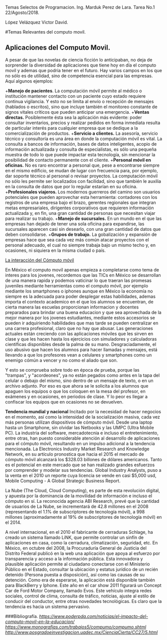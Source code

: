 
Temas Selectos de Programacion.
Ing. Marduk Perez de Lara.
Tarea No.1
22/Agosto/2018.

López Velázquez Victor David.

#Temas Relevantes del computo movil.

## Aplicaciones del Computo Movil.

A pesar de que las novelas de ciencia ficción lo anticipaban, no deja de sorprender la diversidad de aplicaciones que tiene hoy en día el computo movil y ademas que podria tener en el futuro. Hay varios campos en los que no sólo es de utilidad, sino de competencia esencial para las empresas. 
Aquí algunos ejemplos:

+**Manejo de pacientes**. La computación móvil permite al médico o institución mantener contacto con un paciente cuyo estado requiere continua vigilancia. Y esto no se limita al envío o recepción de mensajes (hablados o escritos), sino que incluye también el monitoreo constante de signos vitales críticos que pueden anticipar una emergencia.
+**Ventas directas.** Posiblemente ésta sea la aplicación más evidente: poder consultar inventarios, precios y realizar pedidos en forma inmediata resulta de particular interés para cualquier empresa que se dedique a la comercialización de productos.
+**Servicio a clientes.** La asesoría, servicio técnico y consultoría es una área en donde la computación móvil es vital. La consulta a bancos de información, bases de datos inteligentes, acopio de información actualizada y consulta de especialistas, es sólo una pequeña muestra de todo lo que puede impactar esta tecnología, sin mencionar la posibilidad de contacto permanente con el cliente.
+**Personal móvil en oficinas.** No es raro encontrar a personal que, pese a encontrarse siempre en el mismo edificio, se mudan de lugar con frecuencia para, por ejemplo, dar soporte técnico al personal o revisar proyectos. La computación móvil no sólo les permite ser localizados con facilidad, sino que también le auxilia en la consulta de datos que por lo regular estarían en su oficina.
+**Profesionales viajeros.** Los modernos guerreros del camino son usuarios potenciales que pueden aprovechar esta herramienta: contadores con los registros de una empresa bajo el brazo, gerentes regionales que integran metas empresariales, dirigentes corporativos que requieren información actualizada y, en fin, una gran cantidad de personas que necesitan viajar para realizar su trabajo.
+**Manejo de sucursales.** En un mundo en el que las empresas han dejado de tener una sola oficina para expandirse, las sucursales aparecen casi sin desearlo, con una gran cantidad de datos que deben consolidarse.
+**Grupos de trabajo.** La gobalización y expansión de empresas hace que sea cada vez más común atacar proyectos con el personal adecuado, el cual no siempre trabaja bajo un mismo techo y, en ocasiones, ni siquiera en la misma ciudad o país.

[La interacción del Cómputo móvil](http://www.posgradoeinvestigacion.uadec.mx/imagenes/1.CC/CC27/5.4.jpg)

En México el computo movil apenas empieza a completarse como tema de interes para los jovenes, recordemos que las TICs en México se desarrollan de una manera rapida y podemos vaticinar lo que traeran las promesas juveniles mediante herramientas como el computo móvil, por ejemplo mediante los smartphones o iphones aunque en México la economía no siempre es la adecuada para poder desplegar estas habilidades, ademas importa el contexto academico en el que los alumnos se encuentran, de cierta manera las escuelas proporcionan informacion y docentes preparados para brindar una buena educacion y que sea aprovechada de la mejor manera por los jovenes estudiantes, mediante estos accesorios se pueden ir adquiriendo habilidades que mas tarde se pueden centralizar en una carrera profesional, claro que no hay que abusar.
Las generaciones actuales están creciendo con las aplicaciones móviles que les sirven en clase y que les hacen hasta los ejercicios con simuladores y calculadoras científicas disponibles desde la palma de su mano. Desgraciadamente, el uso abusivo que hacen los alumnos para hacer llamadas y mensajes, está llevando a que los profesores vean a celulares y smartphones como un enemigo cómún a vencer y no como el aliado que son.

Y esto se comprueba sobre todo en época de prueba, porque las "trampas", y "acordeones", ya no están pegados como antes en la tapa del celular o debajo del mismo, sino dentro de un mensaje de texto, o en un archivo adjunto. Por eso es que ahora se le solicita a los alumnos que apaguen los equipos o que los coloquen en la mesa del profesor, en exámenes y en ocasiones, en periodos de clase.  Y lo peor es  llegar a confiscar los equipos que en ocasiones no se devuelven.

**Tendencia mundial y nacional**
Incitado por la necesidad de hacer negocios en el momento, así como la intensidad de la socialización masiva, cada vez más personas utilizan dispositivos de cómputo móvil. Desde una laptop hasta un Smartphone, sin olvidar las Netbooks y las UMPC (Ultra Mobile PC). La industria del software, mercadotecnia e incluso el entretenimiento, entre otras, han puesto considerable atención al desarrollo de aplicaciones para el cómputo móvil, resultando en un impulso adicional a la tendencia mencionada.
La Electronics Industry Market Research and Knowledge Network, en su artículo pronostica que hacia el 2015 el mercado de cómputo móvil alcanzará los $328.03 billones de dólares americanos. Tanto es el potencial en este mercado que se han realizado grandes esfuerzos por comprender y modelar sus tendencias. Global Industry Analysts, puso a la venta en el 2010 un reporte cuya licencia se vende en casi $5,000 usd, Mobile Computing - A Global Strategic Business Report.

La Nube (The Cloud, Cloud Computing), es parte de esta revolución digital, y apuesta por la dominancia de la movilidad de información e incluso el cómputo en sí. La reconocida agencia ABI Research, prevé que la cantidad de usuarios de La Nube, se incrementará de 42.8 millones en el 2008 (representando el 1.1% de subscriptores de tecnología móvil), a 998 millones (aproximadamente al 19% de subscriptores de tecnología móvil) en el 2014.

A nivel internacional, en el 2010 el fabricante de cerraduras Schlage, ha creado un sistema llamado LiNK, que permite controlar un sinfín de aplicaciones en casa, como la cerradura, climatización, seguridad, etc. En México, en octubre del 2008, la Procuraduría General de Justicia del Distrito Federal publicó en la web una aplicación que apoya al esfuerzo por transparencia y acceso a la información pública. Esta innovadora y plausible aplicación permite al ciudadano conectarse con el Ministerio Público en el Estado, consultar la ubicación y estatus jurídico de un recién detenido (Persona puesta a disposición), así como las causas de su detención. Como era de esperarse, la aplicación está disponible también para BlackBerry y Iphone.
Este año en el car show 2011 figurará un Concept Car de Ford Motor Company, llamado Evos. Este vehículo integra redes sociales, control de clima, consulta de tráfico, noticias, ajuste al estilo de conducir del conductor, entre otras novedades tecnológicas. Es claro que la tendencia es hacia un sistema pervasivo.

###Bibliografía.
*https://www.poderpda.com/noticias/el-impacto-del-computo-movil-en-la-educacion/*
*https://www.monografias.com/trabajos5/compumo/compumo.shtml*
*http://www.posgradoeinvestigacion.uadec.mx/CienciaCierta/CC27/5.html*
